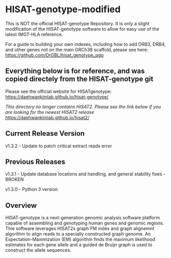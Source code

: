 # HISAT-genotype-modified

This is NOT the official HISAT-genotype Repository. It is only a slight modification of the HISAT-genotype software to allow for easy use of the latest IMGT-HLA reference.

For a guide to building your own indexes, including how to add DRB3, DRB4, and other genes not on the main GRCh38 scaffold, please see here: https://github.com/DrGBL/hisat_genotype_qgp

## Everything below is for reference, and was copied directely from the HISAT-genotype git

Please see the official website for HISATgenotype:
https://daehwankimlab.github.io/hisat-genotype/

*This directory no longer contains HISAT2. Please see the link below if you are looking for the newest HISAT2 release*
https://daehwankimlab.github.io/hisat2/

## Current Release Version
v1.3.2 - Update to patch critical extract reads error

## Previous Releases
v1.3.1 - Update database locations and handling, and general stability fixes - BROKEN

v1.3.0 - Python 3 version

## Overview
HISAT-genotype is a next-generation genomic analysis software platform capable of assembling and genotyping human genes and genomic regions. Thie software leverages HISAT2s graph FM index and graph alignemnt algorithm to align reads to a specially constructed graph genome. An Expectation-Maximization (EM) algorithm finds the maximum likelihood estimates for each gene allele and a guided de Bruijn graph is used to construct the allele sequences.

